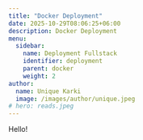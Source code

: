 ```yaml
---
title: "Docker Deployment"
date: 2025-10-29T08:06:25+06:00
description: Docker Deployment
menu:
  sidebar:
    name: Deployment Fullstack
    identifier: deployment
    parent: docker
    weight: 2
author:
  name: Unique Karki
  image: /images/author/unique.jpeg
# hero: reads.jpeg
---
```


Hello!